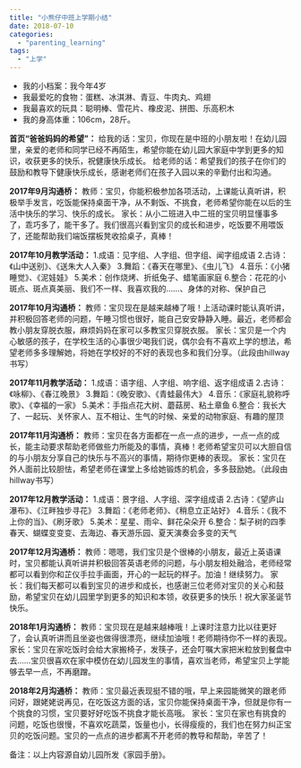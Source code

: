 ```yaml
---
title: "小熊仔中班上学期小结"
date: 2018-07-10
categories: 
  - "parenting_learning"
tags: 
  - "上学"
---
```


- 我的小档案：我今年4岁
- 我最爱吃的食物：蛋糕、冰淇淋、青豆、牛肉丸、鸡翅
- 我最喜欢的玩具：聪明棒、雪花片、橡皮泥、拼图、乐高积木
- 我的身高体重：106cm，28斤。

**首页“爸爸妈妈的希望”：** 给我的话：宝贝，你现在是中班的小朋友啦！在幼儿园里，亲爱的老师和同学已经不再陌生，希望你能在幼儿园大家庭中学到更多的知识，收获更多的快乐，祝健康快乐成长。 给老师的话：希望我们的孩子在你们的鼓励和教导下健康快乐成长，感谢老师们在孩子入园以来的辛勤付出和沟通。

**2017年9月沟通桥：** 教师：宝贝，你能积极参加各项活动，上课能认真听讲，积极举手发言，吃饭能保持桌面干净，从不剩饭、不挑食，老师希望你能在以后的生活中快乐的学习、快乐的成长。 家长：从小二班进入中二班的宝贝明显懂事多了，乖巧多了，能干多了。我们很高兴看到宝贝的成长和进步，吃饭要不用喂饭了，还能帮助我们端饭摆板凳收拾桌子，真棒！

**2017年10月教学活动：** 1.成语：见字组、人字组、但字组、闻字组成语 2.古诗：《山中送别》、《送朱大人入秦》 3.舞蹈：《春天在哪里》、《虫儿飞》 4.音乐：《小猪睡觉》、《泥娃娃》 5.美术：创作烧烤、折纸兔子、蜡笔画家庭 6.整合：花花的小斑点、斑点真美丽、我们不一样、我喜欢我的……、身体的对称、保护自己

**2017年10月沟通桥：** 教师：宝贝现在是越来越棒了哦！上活动课时能认真听讲，并积极回答老师的问题，午睡习惯也很好，能自己安安静静入睡。最近，老师都会教小朋友穿脱衣服，麻烦妈妈在家可以多教宝贝穿脱衣服。 家长：宝贝是一个内心敏感的孩子，在学校生活的心事很少喝我们说，偶尔会有不喜欢上学的想法，希望老师多多理解她，将她在学校好的不好的表现也多和我们分享。（此段由hillway书写）

**2017年11月教学活动：** 1.成语：语字组、人字组、响字组、返字组成语 2.古诗：《咏柳》、《春江晚景》 3.舞蹈：《晚安歌》、《青蛙最伟大》 4.音乐：《家庭礼貌称呼歌》、《幸福的一家》 5.美术：手指点花大树、蘑菇房、粘土章鱼 6.整合：我长大了、一起玩、关怀家人、互不相让、生气的时候、亲爱的动物家庭、有趣的屋顶

**2017年11月沟通桥：** 教师：宝贝在各方面都在一点一点的进步，一点一点的成长，能主动要求帮助老师做些力所能及的事情，真棒！老师希望宝贝可以大胆自信的与小朋友分享自己的快乐与不高兴的事情，期待你更棒的表现。 家长：宝贝在外人面前比较胆怯，希望老师在课堂上多给她锻炼的机会，多多鼓励她。（此段由hillway书写）

**2017年12月教学活动：** 1.成语：景字组、人字组、深字组成语 2.古诗：《望庐山瀑布》、《江畔独步寻花》 3.舞蹈：《老师老师》、《稍息立正站好》 4.音乐：《我不上你的当》、《刷牙歌》 5.美术：星星、雨伞、鲜花朵朵开 6.整合：梨子树的四季春天、蝴蝶变变变、去海边、春天游乐园、夏天演奏会多变的天气

**2017年12月沟通桥：** 教师：嗯嗯，我们宝贝是个很棒的小朋友，最近上英语课时，宝贝都能认真听讲并积极回答英语老师的问题，与小朋友相处融洽，老师经常都可以看到你和芷仪手拉手画面，开心的一起玩的样子。加油！继续努力。 家长：我们每天都可以看到宝贝的进步和成长，也感谢三位老师对宝贝的关心和鼓励，希望宝贝在幼儿园里学到更多的知识和本领，收获更多的快乐！祝大家圣诞节快乐。

**2018年1月沟通桥：** 教师：宝贝现在是越来越棒哦！上课时注意力比以往更好了，会认真听讲而且坐姿也做得很漂亮，继续加油哦！老师期待你不一样的表现。 家长：宝贝在家吃饭时会给大家搬椅子，发筷子，还会叮嘱大家把米粒放到餐盘中去……宝贝很喜欢在家中模仿在幼儿园发生的事情，喜欢当老师，希望宝贝上学能够去早一点，不再磨蹭。

**2018年2月沟通桥：** 教师：宝贝最近表现挺不错的哦，早上来园能微笑的跟老师问好，跟姥姥说再见，在吃饭这方面的话，宝贝你能保持桌面干净，但就是你有一个挑食的习惯，宝贝要好好吃饭不挑食才能长高哦。 家长：宝贝在家也有挑食的问题，吃饭也很慢，不喜欢吃蔬菜，饭量也小，长得瘦瘦的，我们也在努力纠正宝贝的吃饭问题。宝贝的一点点的进步都离不开老师的教导和帮助，辛苦了！

备注：以上内容源自幼儿园所发《家园手册》。
